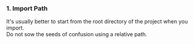 ### 1. Import Path

It's usually better to start from the root directory of the project when you import.  
Do not sow the seeds of confusion using a relative path.
